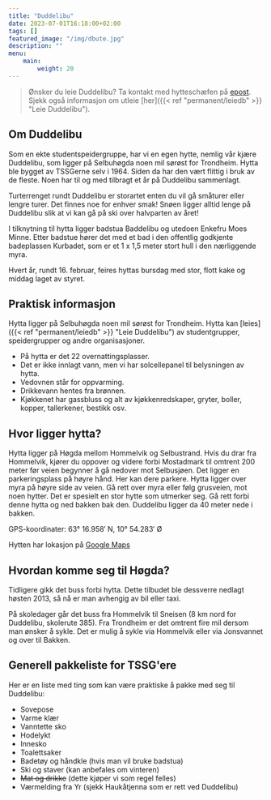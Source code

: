 ```yaml
---
title: "Duddelibu"
date: 2023-07-01T16:18:00+02:00
tags: []
featured_image: "/img/dbute.jpg"
description: ""
menu:
    main:
        weight: 20
---
```


> Ønsker du leie Duddelibu? Ta kontakt med hytteschæfen på [epost](mailto:duddelibu@tssg.no).
> Sjekk også informasjon om utleie [her]({{< ref "permanent/leiedb" >}} "Leie Duddelibu").

## Om Duddelibu

Som en ekte studentspeidergruppe, har vi en egen hytte, nemlig vår kjære Duddelibu, som ligger på Selbuhøgda noen mil sørøst for Trondheim.
Hytta ble bygget av TSSGerne selv i 1964.
Siden da har den vært flittig i bruk av de fleste.
Noen har til og med tilbragt et år på Duddelibu sammenlagt.

Turterrenget rundt Duddelibu er storartet enten du vil gå småturer eller lengre turer.
Det finnes noe for enhver smak!
Snøen ligger alltid lenge på Duddelibu slik at vi kan gå på ski over halvparten av året!

I tilknytning til hytta ligger badstua Baddelibu og utedoen Enkefru Moes Minne.
Etter badstue hører det med et bad i den offentlig godkjente badeplassen Kurbadet, som er et 1 x 1,5 meter stort hull i den nærliggende myra.

Hvert år, rundt 16. februar, feires hyttas bursdag med stor, flott kake og middag laget av styret.

## Praktisk informasjon

Hytta ligger på Selbuhøgda noen mil sørøst for Trondheim.
Hytta kan [leies]({{< ref "permanent/leiedb" >}} "Leie Duddelibu") av studentgrupper, speidergrupper og andre organisasjoner.

* På hytta er det 22 overnattingsplasser.
* Det er ikke innlagt vann, men vi har solcellepanel til belysningen av hytta.
* Vedovnen står for oppvarming.
* Drikkevann hentes fra brønnen.
* Kjøkkenet har gassbluss og alt av kjøkkenredskaper, gryter, boller, kopper, tallerkener, bestikk osv.

## Hvor ligger hytta?

Hytta ligger på Høgda mellom Hommelvik og Selbustrand.
Hvis du drar fra Hommelvik, kjører du oppover og videre forbi Mostadmark til omtrent 200 meter før veien begynner å gå nedover mot Selbusjøen.
Det ligger en parkeringsplass på høyre hånd. Her kan dere parkere.
Hytta ligger over myra på høyre side av veien.
Gå rett over myra eller følg grusveien, mot noen hytter.
Det er spesielt en stor hytte som utmerker seg.
Gå rett forbi denne hytta og ned bakken bak den.
Duddelibu ligger da 40 meter nede i bakken.

GPS-koordinater: 63° 16.958′ N, 10° 54.283′ Ø

Hytten har lokasjon på [Google Maps](https://www.google.com/maps/place/Duddelibu/@63.2766037,10.9887312,56180m/data=!3m1!1e3!4m10!1m2!2m1!1sduddelibu!3m6!1s0x466d19000f80b0b5:0x88382045b2a6b903!8m2!3d63.2826636!4d10.9046015!15sCglkdWRkZWxpYnWSAQtzcG9ydHNfY2x1YuABAA!16s%2Fg%2F11w8kcf8r_?entry=ttu&g_ep=EgoyMDI0MDgyNy4wIKXMDSoASAFQAw%3D%3D)

## Hvordan komme seg til Høgda?

Tidligere gikk det buss forbi hytta. Dette tilbudet ble dessverre nedlagt høsten 2013, så nå er man avhengig av bil eller taxi.

På skoledager går det buss fra Hommelvik til Sneisen (8 km nord for Duddelibu, skolerute 385).
Fra Trondheim er det omtrent fire mil dersom man ønsker å sykle.
Det er mulig å sykle via Hommelvik eller via Jonsvannet og over til Bakken.

## Generell pakkeliste for TSSG'ere

Her er en liste med ting som kan være praktiske å pakke med seg til Duddelibu:

* Sovepose
* Varme klær
* Vanntette sko
* Hodelykt
* Innesko
* Toalettsaker
* Badetøy og håndkle (hvis man vil bruke badstua)
* Ski og staver (kan anbefales om vinteren)
* ~~Mat og drikke~~ (dette kjøper vi som regel felles)
* Værmelding fra Yr (sjekk Haukåtjenna som er rett ved Duddelibu)